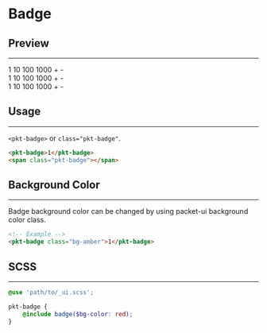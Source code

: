 # Badge

## Preview
---
<div id="preview">
    <div class="size-1">
        <pkt-badge class="bg-a1">1</pkt-badge>
        <pkt-badge class="bg-p">10</pkt-badge>
        <pkt-badge class="bg-a2">100</pkt-badge>
        <pkt-badge class="bg-t1">1000</pkt-badge>
        <pkt-badge class="bg-c">+</pkt-badge>
        <pkt-badge class="bg-t2">-</pkt-badge>
    </div>
    <div class="size-2">
        <pkt-badge class="bg-a1">1</pkt-badge>
        <pkt-badge class="bg-p">10</pkt-badge>
        <pkt-badge class="bg-a2">100</pkt-badge>
        <pkt-badge class="bg-t1">1000</pkt-badge>
        <pkt-badge class="bg-c">+</pkt-badge>
        <pkt-badge class="bg-t2">-</pkt-badge>
    </div>
    <div class="size-3">
        <pkt-badge class="bg-a1">1</pkt-badge>
        <pkt-badge class="bg-p">10</pkt-badge>
        <pkt-badge class="bg-a2">100</pkt-badge>
        <pkt-badge class="bg-t1">1000</pkt-badge>
        <pkt-badge class="bg-c">+</pkt-badge>
        <pkt-badge class="bg-t2">-</pkt-badge>
    </div>
</div>

## Usage
---

`<pkt-badge>` or `class="pkt-badge"`.

```html
<pkt-badge>1</pkt-badge>
<span class="pkt-badge"></span>
```

## Background Color
---
Badge background color can be changed by using packet-ui background color class.

```html
<!-- Example -->
<pkt-badge class="bg-amber">1</pkt-badge>
```

## SCSS
---

```scss
@use 'path/to/_ui.scss';

pkt-badge {
    @include badge($bg-color: red);
}
```